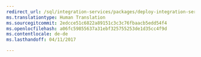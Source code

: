 ```yaml
--- 
redirect_url: /sql/integration-services/packages/deploy-integration-services-ssis-projects-and-packages
ms.translationtype: Human Translation
ms.sourcegitcommit: 2edcce51c6822a89151c3c3c76fbaacb5edd54f4
ms.openlocfilehash: a06fc59855637a31ebf325755253de1d35cc4f9d
ms.contentlocale: de-de
ms.lasthandoff: 04/11/2017

--- 
```


